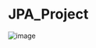 # JPA_Project
![image](https://github.com/syul7147/MyProject/assets/154567295/188fe71e-fbff-4668-91c2-a7c7426dfdad)
